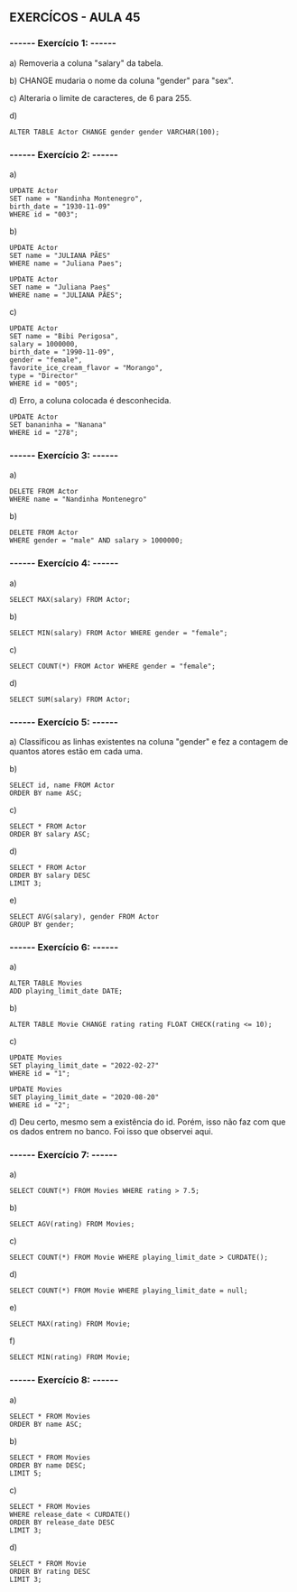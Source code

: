 ## EXERCÍCOS - AULA 45

### ------ Exercício 1: ------

a) Removeria a coluna "salary" da tabela.

b) CHANGE mudaria o nome da coluna "gender" para "sex".

c) Alteraria o limite de caracteres, de 6 para 255.

d) 
```
ALTER TABLE Actor CHANGE gender gender VARCHAR(100);
```

### ------ Exercício 2: ------

a) 
```
UPDATE Actor
SET name = "Nandinha Montenegro",
birth_date = "1930-11-09"
WHERE id = "003";
```

b) 
```
UPDATE Actor
SET name = "JULIANA PÃES"
WHERE name = "Juliana Paes";
```
```
UPDATE Actor
SET name = "Juliana Paes"
WHERE name = "JULIANA PÃES";
```

c)
```
UPDATE Actor
SET name = "Bibi Perigosa",
salary = 1000000,
birth_date = "1990-11-09",
gender = "female",
favorite_ice_cream_flavor = "Morango",
type = "Director"
WHERE id = "005";
```

d) Erro, a coluna colocada é desconhecida.
```
UPDATE Actor
SET bananinha = "Nanana"
WHERE id = "278";
```

### ------ Exercício 3: ------

a) 
```
DELETE FROM Actor 
WHERE name = "Nandinha Montenegro"
```

b) 
```
DELETE FROM Actor 
WHERE gender = "male" AND salary > 1000000;
```

### ------ Exercício 4: ------

a) 
```
SELECT MAX(salary) FROM Actor;
```

b) 
```
SELECT MIN(salary) FROM Actor WHERE gender = "female";
```

c) 
```
SELECT COUNT(*) FROM Actor WHERE gender = "female";
```

d) 
```
SELECT SUM(salary) FROM Actor;
```

### ------ Exercício 5: ------

a) Classificou as linhas existentes na coluna "gender" e fez a contagem de quantos atores estão em cada uma.

b) 
```
SELECT id, name FROM Actor 
ORDER BY name ASC;
```

c) 
```
SELECT * FROM Actor
ORDER BY salary ASC;
```

d) 
```
SELECT * FROM Actor
ORDER BY salary DESC
LIMIT 3;
```

e)
```
SELECT AVG(salary), gender FROM Actor
GROUP BY gender;
```

### ------ Exercício 6: ------

a) 
```
ALTER TABLE Movies
ADD playing_limit_date DATE;
```

b)
```
ALTER TABLE Movie CHANGE rating rating FLOAT CHECK(rating <= 10);
```

c) 
```
UPDATE Movies
SET playing_limit_date = "2022-02-27"
WHERE id = "1";
```
```
UPDATE Movies
SET playing_limit_date = "2020-08-20"
WHERE id = "2";
```

d) Deu certo, mesmo sem a existência do id. Porém, isso não faz com que os dados entrem no banco. Foi isso que observei aqui.

### ------ Exercício 7: ------

a) 
```
SELECT COUNT(*) FROM Movies WHERE rating > 7.5;
```

b)
```
SELECT AGV(rating) FROM Movies;
``` 

c) 
```
SELECT COUNT(*) FROM Movie WHERE playing_limit_date > CURDATE();
```

d) 
```
SELECT COUNT(*) FROM Movie WHERE playing_limit_date = null;
```

e) 
```
SELECT MAX(rating) FROM Movie;
```

f) 
```
SELECT MIN(rating) FROM Movie;
```

### ------ Exercício 8: ------

a) 
```
SELECT * FROM Movies
ORDER BY name ASC;
```

b)
```
SELECT * FROM Movies
ORDER BY name DESC;
LIMIT 5;
``` 

c) 
```
SELECT * FROM Movies
WHERE release_date < CURDATE() 
ORDER BY release_date DESC 
LIMIT 3;
```

d) 
```
SELECT * FROM Movie 
ORDER BY rating DESC 
LIMIT 3;
```



